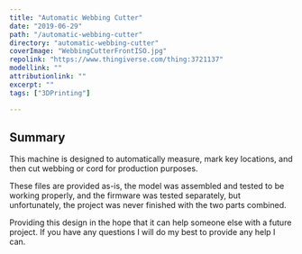 ```yaml
---
title: "Automatic Webbing Cutter"
date: "2019-06-29"
path: "/automatic-webbing-cutter"
directory: "automatic-webbing-cutter"
coverImage: "WebbingCutterFrontISO.jpg"
repolink: "https://www.thingiverse.com/thing:3721137"
modellink: ""
attributionlink: ""
excerpt: ""
tags: ["3DPrinting"]

---
```


## Summary

This machine is designed to automatically measure, mark key locations, and then cut webbing or cord for production purposes.

These files are provided as-is, the model was assembled and tested to be working properly, and the firmware was tested separately, but unfortunately, the project was never finished with the two parts combined.

Providing this design in the hope that it can help someone else with a future project. If you have any questions I will do my best to provide any help I can.